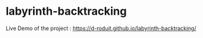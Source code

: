 # labyrinth-backtracking

Live Demo of the project : https://d-roduit.github.io/labyrinth-backtracking/
